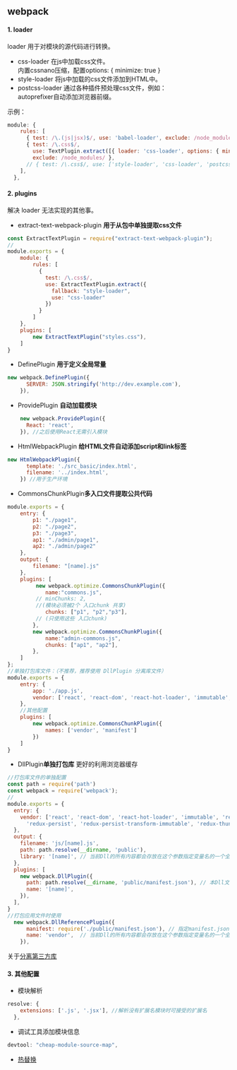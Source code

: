 ## webpack

#### 1. loader
loader 用于对模块的源代码进行转换。
- css-loader
在js中加载css文件。  
内置cssnano压缩，配置options: { minimize: true }
- style-loader
将js中加载的css文件添加到HTML中。
- postcss-loader
通过各种插件预处理css文件，例如：  
autoprefixer自动添加浏览器前缀。

示例：
```javascript
module: {
    rules: [
      { test: /\.(js|jsx)$/, use: 'babel-loader', exclude: /node_modules/ },
      { test: /\.css$/,
        use: TextPlugin.extract([{ loader: 'css-loader', options: { minimize: true } }, 'postcss-loader']),
        exclude: /node_modules/ },
      // { test: /\.css$/, use: ['style-loader', 'css-loader', 'postcss-loader'], exclude: /node_modules/ },
    ],
  },
```

#### 2. plugins
解决 loader 无法实现的其他事。
- extract-text-webpack-plugin **用于从包中单独提取css文件**
```javascript
const ExtractTextPlugin = require("extract-text-webpack-plugin");
//
module.exports = {
    module: {
        rules: [
          {
            test: /\.css$/,
            use: ExtractTextPlugin.extract({
              fallback: "style-loader",
              use: "css-loader"
            })
          }
        ]
    },
    plugins: [
    	new ExtractTextPlugin("styles.css"),
    ]
}
```
- DefinePlugin **用于定义全局常量**
```javascript
new webpack.DefinePlugin({
      SERVER: JSON.stringify('http://dev.example.com'),
    }),
```
- ProvidePlugin **自动加载模块**
```javascript
    new webpack.ProvidePlugin({
      React: 'react',
    }), //之后使用React无需引入模块
```
- HtmlWebpackPlugin **给HTML文件自动添加script和link标签**
```javascript
new HtmlWebpackPlugin({
      template: './src_basic/index.html',
      filename: '../index.html',
    }) //用于生产环境
```
- CommonsChunkPlugin**多入口文件提取公共代码**
```javascript
module.exports = {
    entry: {
        p1: "./page1",
        p2: "./page2",
        p3: "./page3",
        ap1: "./admin/page1",
        ap2: "./admin/page2"
    },
    output: {
        filename: "[name].js"
    },
    plugins: [
         new webpack.optimize.CommonsChunkPlugin({
            name:"commons.js",
         // minChunks: 2,
         //(模块必须被2个 入口chunk 共享)
            chunks: ["p1", "p2","p3"],
         // (只使用这些 入口chunk)
        },
        new webpack.optimize.CommonsChunkPlugin({
			name:"admin-commons.js",
            chunks: ["ap1", "ap2"],
        },
    ]
};
//单独打包库文件：（不推荐，推荐使用 DllPlugin 分离库文件）
module.exports = {
	entry: {
		app: './app.js',
		vendor: ['react', 'react-dom', 'react-hot-loader', 'immutable', 'redux', 'react-redux', 'react-router-dom'],
	},
	//其他配置
	plugins: [
		new webpack.optimize.CommonsChunkPlugin({
            names: ['vendor', 'manifest']
        })
	]
}
```
- DllPlugin**单独打包库** 更好的利用浏览器缓存
```javascript
//打包库文件的单独配置
const path = require('path')
const webpack = require('webpack');
//
module.exports = {
  entry: {
    vendor: ['react', 'react-dom', 'react-hot-loader', 'immutable', 'redux', 'react-redux', 'react-router-dom', 'redux-logger',
      'redux-persist', 'redux-persist-transform-immutable', 'redux-thunk'],
  },
  output: {
    filename: 'js/[name].js',
    path: path.resolve(__dirname, 'public'),
    library: '[name]', // 当前Dll的所有内容都会存放在这个参数指定变量名的一个全局变量下，注意与DllPlugin的name参数保持一致
  },
  plugins: [
    new webpack.DllPlugin({
      path: path.resolve(__dirname, 'public/manifest.json'), // 本Dll文件中各模块的索引，供DllReferencePlugin读取使用
      name: '[name]',
    }),
  ],
}
//打包应用文件时使用
  new webpack.DllReferencePlugin({
      manifest: require('./public/manifest.json'), // 指定manifest.json
      name: 'vendor',  // 当前Dll的所有内容都会存放在这个参数指定变量名的一个全局变量下，注意与DllPlugin的name参数保持一致
    }),
```
关于[分离第三方库](https://github.com/huanqingli/life-note/blob/master/%E5%8E%9F%E5%88%9B%E6%96%87%E7%AB%A0/%E6%8A%80%E6%9C%AF%E7%B1%BB/webpack-%E7%A7%91%E5%AD%A6%E5%88%86%E7%A6%BB%E7%AC%AC%E4%B8%89%E6%96%B9%E5%BA%93.md)

#### 3. 其他配置
- 模块解析
```javascript
resolve: {
    extensions: ['.js', '.jsx'], //解析没有扩展名模块时可接受的扩展名
  },
```
- 调试工具添加模块信息
```javascript
devtool: "cheap-module-source-map", 
```
- [热替换](https://github.com/huanqingli/life-note/blob/master/%E5%8E%9F%E5%88%9B%E6%96%87%E7%AB%A0/%E6%8A%80%E6%9C%AF%E7%B1%BB/react-%E7%83%AD%E6%9B%BF%E6%8D%A2.md)
